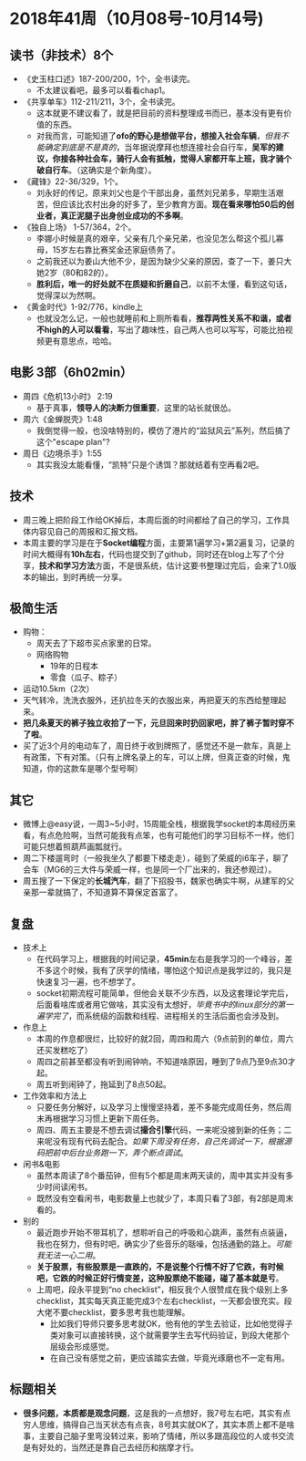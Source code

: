 # 2018年41周（10月08号-10月14号)

## 读书（非技术）8个

+ 《史玉柱口述》187-200/200，1个，全书读完。
  + 不太建议看吧，最多可以看看chap1。
+ 《共享单车》112-211/211，3个，全书读完。
  + 这本就更不建议看了，就是把目前的资料整理成书而已，基本没有更有价值的东西。
  + 对我而言，可能知道了**ofo的野心是想做平台，想接入社会车辆**，*但我不能确定到底是不是真的*，当年据说摩拜也想连接社会自行车，**吴军的建议，你接各种社会车，骑行人会有抵触，觉得人家都开车上班，我才骑个破自行车**。（这确实是个新角度）。
+ 《藏锋》22-36/329，1个。
  + 刘永好的传记，原来刘父也是个干部出身，虽然刘兄弟多，早期生活艰苦，但应该比农村出身的好多了，至少教育方面。**现在看来哪怕50后的创业者，真正泥腿子出身创业成功的不多啊**。
+ 《独自上场》 1-57/364，2个。
  + 李娜小时候是真的艰辛，父亲有几个亲兄弟，也没见怎么帮这个孤儿寡母，15岁左右靠比赛奖金还家庭债务了。
  + 之前我还以为姜山大他不少，是因为缺少父亲的原因，查了一下，姜只大她2岁（80和82的）。
  + **胜利后，唯一的好处就不在质疑和折磨自己**，以前不太懂，看到这句话，觉得深以为然啊。
+ 《黄金时代》1-92/776，kindle上 
  + 也就没怎么记，一般也就睡前和上厕所看看，**推荐两性关系不和谐，或者不high的人可以看看**，写出了趣味性，自己两人也可以写写，可能比拍视频更有意思点，哈哈。

## 电影 3部（6h02min）

+ 周四《危机13小时》 2:19
  + 基于真事，**领导人的决断力很重要**，这里的站长就很怂。
+ 周六《金蝉脱壳》1:48
  + 我倒觉得一般，也没啥特别的，模仿了港片的“监狱风云”系列，然后搞了这个"escape plan"?
+ 周日《边境杀手》1:55
  + 其实我没太能看懂，“凯特”只是个诱饵？那就结着有空再看2吧。

## 技术

+ 周三晚上把阶段工作给OK掉后，本周后面的时间都给了自己的学习，工作具体内容见自己的周报和汇报文档。
+ 本周主要的学习是在于**Socket编程**方面，主要第1遍学习+第2遍复习，记录的时间大概得有**10h左右**，代码也提交到了github，同时还在blog上写了个分享，**技术和学习方法**方面，不是很系统，估计这要书整理过完后，会来了1.0版本的输出，到时再统一分享。

## 极简生活

+ 购物：
  + 周天去了下超市买点家里的日常。
  + 网络购物
    + 19年的日程本
    + 零食（瓜子、粽子）
+ 运动10.5km（2次）
+ 天气转冷，洗洗衣服外，还扒拉冬天的衣服出来，再把夏天的东西给整理起来。
+ **把几条夏天的裤子独立收拾了一下，元旦回来时扔回家吧，胖了裤子暂时穿不了啦**。
+ 买了近3个月的电动车了，周日终于收到牌照了，感觉还不是一款车，真是上有政策，下有对策。（只有上牌名录上的车，可以上牌，但真正查的时候，鬼知道，你的这款车是哪个型号啊）

## 其它

+ 微博上@easy说，一周3~5小时，15周能全栈，根据我学socket的本周经历来看，有点危险啊，当然可能我有点笨，也有可能他们的学习目标不一样，他们可能只想着照葫芦画瓢就行。
+ 周二下楼遛弯时（一般我坐久了都要下楼走走），碰到了荣威的i6车子，聊了会车（MG6的三大件与荣威一样，也是同一个厂出来的，我还参观过）。
+ 周五搜了一下保定的**长城汽车**，翻了下招股书，魏家也确实牛啊，从建军的父亲那一辈就搞了，不知道算不算保定首富了。

## 复盘

+ 技术上
  + 在代码学习上，根据我的时间记录，**45min**左右是我学习的一个峰谷，差不多这个时候，我有了厌学的情绪，哪怕这个知识点是我学过的，我只是快速复习一遍，也不想学了。
  + socket初期流程可能简单，但他会关联不少东西，以及这套理论学完后，后面看啥库或者用它做啥，其实没有太想好，*毕竟书中的linux部分的第一遍学完了*，而系统级的函数和线程、进程相关的生活后面也会涉及到。
+ 作息上
  + 本周的作息都很烂，比较好的就2回，周四和周六（9点前到的单位，周六还买发糕吃了）
  + 周四之前甚至都没有听到闹钟响，不知道啥原因，睡到了9点乃至9点30才起。
  + 周五听到闹钟了，拖延到了8点50起。
+ 工作效率和方法上
  + 只要任务分解好，以及学习上慢慢坚持着，差不多能完成周任务，然后周末再根据学习习惯上更新下周任务。
  + 周四、周五主要是不想去调试**撮合引擎**代码，一来呢没接到新的任务；二来呢没有现有代码去配合。*如果下周没有任务，自己先调试一下，根据源码把前中后台业务跑一下，弄个断点调试*。
+ 闲书&电影
  + 虽然本周读了8个番茄钟，但有5个都是周末两天读的，周中其实并没有多少时间读闲书。
  + 既然没有空看闲书，电影数量上也就少了，本周只看了3部，有2部是周末看的。
+ 别的
  + 最近跑步开始不带耳机了，想聆听自己的呼吸和心跳声，虽然有点装逼，我也在努力，但有时吧，确实少了些音乐的聒噪，包括通勤的路上。*可能我无法一心二用*。
  + **关于股票，有些股票是一直跌的，不是说整个行情不好了它跌，有时候吧，它跌的时候正好行情变差，这种股票绝不能碰，碰了基本就是亏**。
  + 上周吧，段永平提到“no checklist”，相反我个人很赞成在我个级别上多checklist，其实每天真正能完成3个左右checklist，一天都会很充实。段大佬不要checklist，要多思考我也能理解。
    + 比如我们导师只要多思考就OK，他有他的学生去验证，比如他觉得子类对象可以直接转换，这个就需要学生去写代码验证，到段大佬那个层级会形成感觉。
    + 在自己没有感觉之前，更应该踏实去做，毕竟光琢磨也不一定有用。

## 标题相关

+ **很多问题，本质都是观念问题**，这是我的一点想好，我7号左右吧，其实有点穷人思维，搞得自己当天状态有点丧，8号其实就OK了，其实本质上都不是啥事，主要自己脑子里弯没转过来，影响了情绪，所以多跟高段位的人或书交流是有好处的，当然还是靠自己去经历和揣摩才行。
